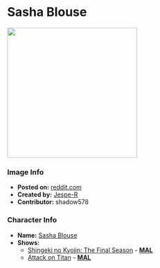 # Sasha Blouse

<img src="https://raw.githubusercontent.com/shadow578/Project-Padoru/master/Padoru/U_Jespe-R/attack-on-titan-sasha-blouse.png" height="300">

### Image Info
* **Posted on:**     [reddit.com](https://www.reddit.com/r/Padoru/comments/g8hj2d/daily_padoru_117_sasha_blouse_attack_on_titan/)
* **Created by:**    [Jespe-R](https://github.com/shadow578/Project-Padoru/blob/master/table-of-contents/creators/JespeR.md)
* **Contributor:**   shadow578

### Character Info
* **Name:**   [Sasha Blouse](https://myanimelist.net/character/45887)
* **Shows:**
  * [Shingeki no Kyojin: The Final Season](https://github.com/shadow578/Project-Padoru/blob/master/table-of-contents/shows/ShingekinoKyojinTheFinalSeason.md) - [__MAL__](https://myanimelist.net/anime/40028/Shingeki_no_Kyojin__The_Final_Season)
  * [Attack on Titan](https://github.com/shadow578/Project-Padoru/blob/master/table-of-contents/shows/AttackonTitan.md) - [__MAL__](https://myanimelist.net/manga/23390/Shingeki_no_Kyojin)


